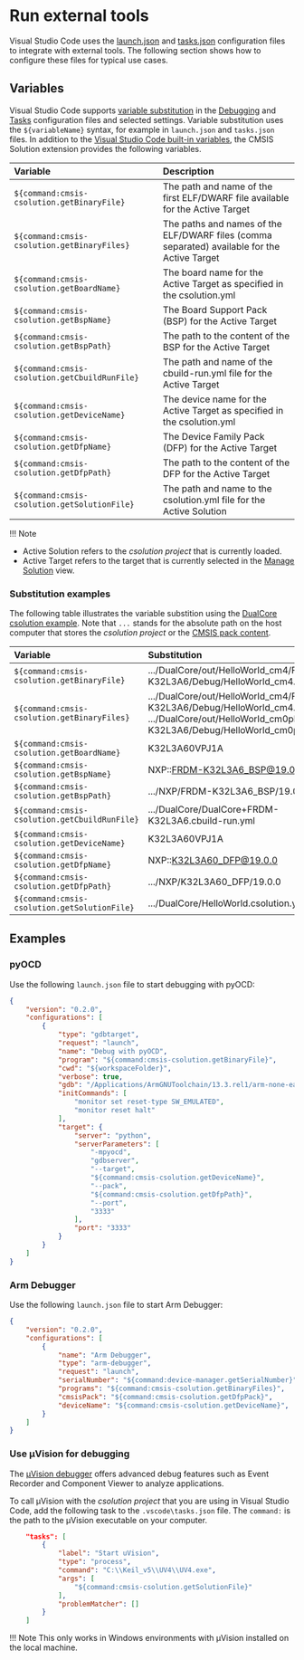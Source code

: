 # Run external tools

Visual Studio Code uses the [launch.json](https://code.visualstudio.com/docs/editor/debugging) and [tasks.json](https://code.visualstudio.com/docs/editor/tasks) configuration files to integrate with external tools. The following section shows how to configure these files for typical use cases.

## Variables

Visual Studio Code supports [variable substitution](https://code.visualstudio.com/docs/editor/variables-reference) in the [Debugging](https://code.visualstudio.com/docs/editor/debugging) and [Tasks](https://code.visualstudio.com/docs/editor/tasks) configuration files and selected settings. Variable substitution uses the `${variableName}` syntax, for example in `launch.json` and `tasks.json` files.
In addition to the [Visual Studio Code built-in variables](https://code.visualstudio.com/docs/editor/variables-reference), the CMSIS Solution extension provides the following variables.

| Variable  | Description |
|:----------|:------------|
| `${command:cmsis-csolution.getBinaryFile}`     | The path and name of the first ELF/DWARF file available for the Active Target |
| `${command:cmsis-csolution.getBinaryFiles}`    | The paths and names of the ELF/DWARF files (comma separated) available for the Active Target |
| `${command:cmsis-csolution.getBoardName}`      | The board name for the Active Target as specified in the csolution.yml |
| `${command:cmsis-csolution.getBspName}`        | The Board Support Pack (BSP) for the Active Target |
| `${command:cmsis-csolution.getBspPath}`        | The path to the content of the BSP for the Active Target |
| `${command:cmsis-csolution.getCbuildRunFile}`  | The path and name of the cbuild-run.yml file for the Active Target |
| `${command:cmsis-csolution.getDeviceName}`     | The device name for the Active Target as specified in the csolution.yml |
| `${command:cmsis-csolution.getDfpName}`        | The Device Family Pack (DFP) for the Active Target |
| `${command:cmsis-csolution.getDfpPath}`        | The path to the content of the DFP for the Active Target |
| `${command:cmsis-csolution.getSolutionFile}`   | The path and name to the csolution.yml file for the Active Solution |

!!! Note
- Active Solution refers to the *csolution project* that is currently loaded.
- Active Target refers to the target that is currently selected in the [Manage Solution](#manage_settings.md) view.

### Substitution examples

The following table illustrates the variable substition using the [DualCore csolution example](https://github.com/Open-CMSIS-Pack/csolution-examples/tree/main/DualCore). Note that `...` stands for the absolute path on the host computer that stores the *csolution project* or the [CMSIS pack content](https://open-cmsis-pack.github.io/cmsis-toolbox/installation/#environment-variables).

| Variable  | Substitution |
|:----------|:-------------|
| `${command:cmsis-csolution.getBinaryFile}`    | .../DualCore/out/HelloWorld_cm4/FRDM-K32L3A6/Debug/HelloWorld_cm4.axf |
| `${command:cmsis-csolution.getBinaryFiles}`   | .../DualCore/out/HelloWorld_cm4/FRDM-K32L3A6/Debug/HelloWorld_cm4.axf, .../DualCore/out/HelloWorld_cm0plus/FRDM-K32L3A6/Debug/HelloWorld_cm0plus.axf |
| `${command:cmsis-csolution.getBoardName}`     | K32L3A60VPJ1A |
| `${command:cmsis-csolution.getBspName}`       | NXP::FRDM-K32L3A6_BSP@19.0.0 |
| `${command:cmsis-csolution.getBspPath}`       | .../NXP/FRDM-K32L3A6_BSP/19.0.0 |
| `${command:cmsis-csolution.getCbuildRunFile}` | .../DualCore/DualCore+FRDM-K32L3A6.cbuild-run.yml |
| `${command:cmsis-csolution.getDeviceName}`    | K32L3A60VPJ1A |
| `${command:cmsis-csolution.getDfpName}`       | NXP::K32L3A60_DFP@19.0.0 |
| `${command:cmsis-csolution.getDfpPath}`       | .../NXP/K32L3A60_DFP/19.0.0  |
| `${command:cmsis-csolution.getSolutionFile}`  | .../DualCore/HelloWorld.csolution.yml |

## Examples

### pyOCD

Use the following `launch.json` file to start debugging with pyOCD:

```json
{
    "version": "0.2.0",
    "configurations": [
        {
            "type": "gdbtarget",
            "request": "launch",
            "name": "Debug with pyOCD",
            "program": "${command:cmsis-csolution.getBinaryFile}",
            "cwd": "${workspaceFolder}",
            "verbose": true,
            "gdb": "/Applications/ArmGNUToolchain/13.3.rel1/arm-none-eabi/bin/arm-none-eabi-gdb",
            "initCommands": [
                "monitor set reset-type SW_EMULATED",
                "monitor reset halt"
            ],
            "target": {
                "server": "python",
                "serverParameters": [
                    "-mpyocd",
                    "gdbserver",
                    "--target",
                    "${command:cmsis-csolution.getDeviceName}",
                    "--pack",
                    "${command:cmsis-csolution.getDfpPath}",
                    "--port",
                    "3333"
                ],
                "port": "3333"
            }
        }
    ]
}
```

### Arm Debugger

Use the following `launch.json` file to start Arm Debugger:

```json
{
    "version": "0.2.0",
    "configurations": [
        {
            "name": "Arm Debugger",
            "type": "arm-debugger",
            "request": "launch",
            "serialNumber": "${command:device-manager.getSerialNumber}",
            "programs": "${command:cmsis-csolution.getBinaryFiles}",
            "cmsisPack": "${command:cmsis-csolution.getDfpPack}",
            "deviceName": "${command:cmsis-csolution.getDeviceName}",
        }
    ]
}
```

<!--### Programmer

ToDo show usage of command-line programmer (i.e. STCube Programmer)

### Debug server

ToDo show usage of Cortex Debug configured for JLink-->

### Use µVision for debugging

The [µVision debugger](https://developer.arm.com/documentation/101407/0541/Debugging) offers advanced debug features such as
Event Recorder and Component Viewer to analyze applications.

To call µVision with the *csolution project* that you are using in Visual Studio Code, add the following task to the `.vscode\tasks.json`  file. The `command:` is the path to the µVision executable on your computer.

```json
    "tasks": [
        {
            "label": "Start uVision",
            "type": "process",
            "command": "C:\\Keil_v5\\UV4\\UV4.exe",
            "args": [
                "${command:cmsis-csolution.getSolutionFile}"
            ],
            "problemMatcher": []
        }
    ]
```

!!! Note
    This only works in Windows environments with µVision installed on the local machine.
